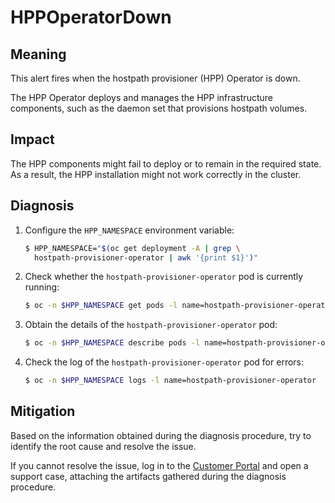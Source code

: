 # HPPOperatorDown
<!-- Edited by Jiří Herrmann, 8 Nov 2022 -->

## Meaning

This alert fires when the hostpath provisioner (HPP) Operator is down.

The HPP Operator deploys and manages the HPP infrastructure components, such
as the daemon set that provisions hostpath volumes.

## Impact

The HPP components might fail to deploy or to remain in the required state.
As a result, the HPP installation might not work correctly in the cluster.

## Diagnosis

1. Configure the `HPP_NAMESPACE` environment variable:

   ```bash
   $ HPP_NAMESPACE="$(oc get deployment -A | grep \
     hostpath-provisioner-operator | awk '{print $1}')"
   ```

2. Check whether the `hostpath-provisioner-operator` pod is currently running:

   ```bash
   $ oc -n $HPP_NAMESPACE get pods -l name=hostpath-provisioner-operator
   ```

3. Obtain the details of the `hostpath-provisioner-operator` pod:

   ```bash
   $ oc -n $HPP_NAMESPACE describe pods -l name=hostpath-provisioner-operator
   ```

4. Check the log of the `hostpath-provisioner-operator` pod for errors:

   ```bash
   $ oc -n $HPP_NAMESPACE logs -l name=hostpath-provisioner-operator
   ```

## Mitigation

Based on the information obtained during the diagnosis procedure, try to
identify the root cause and resolve the issue.

If you cannot resolve the issue, log in to the
[Customer Portal](https://access.redhat.com) and open a support case,
attaching the artifacts gathered during the diagnosis procedure.
